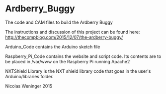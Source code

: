 # Ardberry_Buggy
The code and CAM files to build the Ardberry Buggy

The instructions and discussion of this project can be found here: http://thecompblog.com/2015/12/07/the-ardberry-buggy/

Arduino_Code contains the Arduino sketch file 

Raspberry_Pi_Code contains the website and script code. Its contents are to be placed in /var/www on the Raspberry Pi running Apache2 

NXTShield Library is the NXT shield library code that goes in the user's Arduino/libraries folder.

Nicolas Weninger 2015
